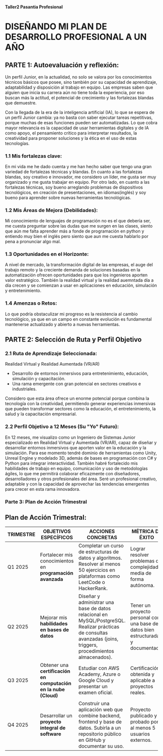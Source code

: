 #### Taller2 Pasantia Profesional
# DISEÑANDO MI PLAN DE DESARROLLO PROFESIONAL A UN AÑO

## PARTE 1: Autoevaluación y reflexión:

Un perfil Junior, en la actualidad, no solo se valora por los conocimientos técnicos básicos que posee, sino también por su capacidad de aprendizaje, adaptabilidad y disposición al trabajo en equipo. Las empresas saben que alguien que inicia su carrera aún no tiene toda la experiencia, por eso buscan más la actitud, el potencial de crecimiento y las fortalezas blandas que demuestre.

Con la llegada de la era de la inteligencia artificial (IA), lo que se espera de un perfil Junior cambia: ya no basta con saber ejecutar tareas repetitivas, porque muchas de esas funciones pueden ser automatizadas. Lo que cobra mayor relevancia es la capacidad de usar herramientas digitales y de IA como apoyo, el pensamiento crítico para interpretar resultados, la creatividad para proponer soluciones y la ética en el uso de estas tecnologías.

### 1.1 Mis fortalezas clave:

En mi vida me he dado cuenta y me han hecho saber que tengo una gran variedad de fortalezas técnicas y blandas. En cuanto a las fortalezas blandas, soy creativo e innovador, me considero un líder, me gusta ser muy organizado y me gusta trabajar en equipo. Por otro lado, en cuanto a las fortalezas técnicas, soy bueno arreglando problemas de dispositivos tecnológicos, en creación de presentaciones, en idiomas(inglés) y soy bueno para aprender sobre nuevas herramientas tecnológicas.

### 1.2 Mis Áreas de Mejora (Debilidades):

Mi conocimiento de lenguajes de programación no es el que debería ser, me cuesta preguntar sobre las dudas que me surgen en las clases, siento que aún me falta aprender más a fonde de programación en python y entiendo muy bien el inglés pero siento que aun me cuesta hablarlo por pena a pronunciar algo mal.

### 1.3 Oportunidades en el Horizonte:

A nivel de mercado, la transformación digital de las empresas, el auge del trabajo remoto y la creciente demanda de soluciones basadas en la automatización ofrecen oportunidades para que los ingenieros aporten valor estratégico. También la realidad virtual y la realidad auemntada día a día crecen y se comienzan a usar en aplicaciones en educación, simulación y entretenimiento.

### 1.4 Amenzas o Retos:

Lo que podría obstaculizar mi progreso es la resistencia al cambio tecnológico, ya que en un campo en constante evolución es fundamental mantenerse actualizado y abierto a nuevas herramientas.

## PARTE 2:  Selección de Ruta y Perfil Objetivo

### 2.1 Ruta de Aprendizaje Seleccionada:

Realidad Virtual y Realidad Aumentada (VR/AR)
* Desarrollo de entornos inmersivos para entretenimiento, educación, simulación y capacitación.
* Una rama emergente con gran potencial en sectores creativos e industriales.

Considero que esta área ofrece un enorme potencial porque combina la tecnología con la creatividad, permitiendo generar experiencias inmersivas que pueden transformar sectores como la educación, el entretenimiento, la salud y la capacitación empresarial.

### 2.2 Perfil Objetivo a 12 Meses (Su "Yo" Futuro):

En 12 meses, me visualizo como un Ingeniero de Sistemas Junior especializado en Realidad Virtual y Aumentada (VR/AR), capaz de diseñar y desarrollar entornos inmersivos que aporten valor en la educación y la simulación. Para ese momento tendré dominio de herramientas como Unity, Unreal Engine y modelado 3D, además de bases en programación con C# y Python para integrar interactividad. También habré fortalecido mis habilidades de trabajo en equipo, comunicación y uso de metodologías ágiles, lo que me permitirá colaborar eficazmente con diseñadores, desarrolladores y otros profesionales del área. Seré un profesional creativo, adaptable y con la capacidad de aprovechar las tendencias emergentes para crecer en esta rama innovadora.

### Parte 3: Plan de Acción Trimestral

## Plan de Acción Trimestral:

| TRIMESTRE | OBJETIVOS ESPECÍFICOS | ACCIONES CONCRETAS | MÉTRICA DE ÉXITO | CONEXIÓN CON DOFA |
|-----------|------------------------|---------------------|------------------|-------------------|
| Q1 2025 | Fortalecer mis conocimientos en **programación avanzada** | Completar un curso de estructuras de datos y algoritmos. Resolver al menos 50 ejercicios en plataformas como LeetCode o HackerRank. | Lograr resolver problemas de complejidad media de forma autónoma. | **Debilidad**: Necesidad de mejorar la lógica de programación. |
| Q2 2025 | Mejorar mis **habilidades en bases de datos** | Diseñar y administrar una base de datos relacional en MySQL/PostgreSQL. Realizar prácticas de consultas avanzadas (joins, triggers, procedimientos almacenados). | Tener un proyecto personal con una base de datos bien estructurada y documentada. | **Oportunidad**: Alta demanda de gestión de datos en el mercado. |
| Q3 2025 | Obtener una **certificación en computación en la nube (Cloud)** | Estudiar con AWS Academy, Azure o Google Cloud y presentar un examen oficial. | Certificación obtenida y aplicable a proyectos reales. | **Fortaleza**: Facilidad para aprender nuevas tecnologías. |
| Q4 2025 | Desarrollar un **proyecto integral de software** | Construir una aplicación web que combine backend, frontend y base de datos. Subirla a un repositorio público en GitHub y documentar su uso. | Proyecto publicado y probado por al menos 5 usuarios externos. | **Amenaza**: Competencia con profesionales que ya muestran portafolios sólidos. |

  




